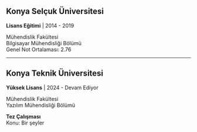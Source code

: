 ## Konya Selçuk Üniversitesi
**Lisans Eğitimi** | 2014 - 2019

Mühendislik Fakültesi  
Bilgisayar Mühendisliği Bölümü  
Genel Not Ortalaması: 2.76

---

## Konya Teknik Üniversitesi
**Yüksek Lisans** | 2024 - Devam Ediyor

Mühendislik Fakültesi  
Yazılım Mühendisliği Bölümü  

**Tez Çalışması**  
Konu: Bir şeyler